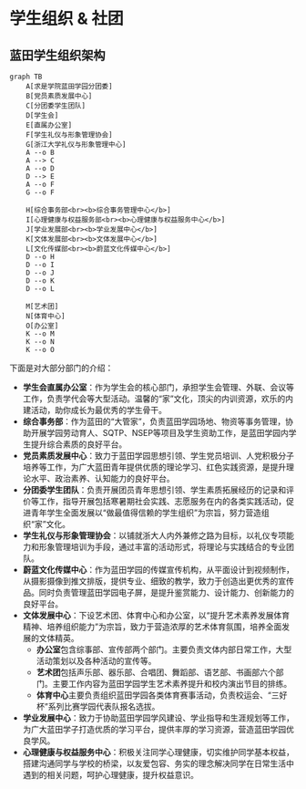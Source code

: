 # **学生组织 & 社团**

## 蓝田学生组织架构

```mermaid
graph TB
    A[求是学院蓝田学园分团委]
    B[党员素质发展中心]
    C[分团委学生团队]
    D[学生会]
    E[直属办公室]
    F[学生礼仪与形象管理协会]
    G[浙江大学礼仪与形象管理中心]
    A --o B
    A --> C
    A --o D
    D --> E
    A --o F
    G --o F

    H[综合事务部<br><b>综合事务管理中心</b>]
    I[心理健康与权益服务部<br><b>心理健康与权益服务中心</b>]
    J[学业发展部<br><b>学业发展中心</b>]
    K[文体发展部<br><b>文体发展中心</b>]
    L[文化传媒部<br><b>蔚蓝文化传媒中心</b>]
    D --o H
    D --o I
    D --o J
    D --o K
    D --o L

    M[艺术团]
    N[体育中心]
    O[办公室]
    K --o M
    K --o N
    K --o O
```

下面是对大部分部门的介绍：

- **学生会直属办公室**：作为学生会的核心部门，承担学生会管理、外联、会议等工作，负责学代会等大型活动。温馨的“家”文化，顶尖的内训资源，欢乐的内建活动，助你成长为最优秀的学生骨干。
- **综合事务部**：作为蓝田的“大管家”，负责蓝田学园场地、物资等事务管理，协助开展学园劳动育人、SQTP、NSEP等项目及学生资助工作，是蓝田学园内学生提升综合素质的良好平台。
- **党员素质发展中心**：致力于蓝田学园思想引领、学生党员培训、人党积极分子培养等工作，为广大蓝田青年提供优质的理论学习、红色实践资源，是提升理论水平、政治素养、认知能力的良好平台。
- **分团委学生团队**：负责开展团员青年思想引领、学生素质拓展经历的记录和评价等工作，指导开展包括寒暑期社会实践、志愿服务在内的各类实践活动，促进青年学生全面发展以“做最值得信赖的学生组织”为宗旨，努力营造组织“家”文化。
- **学生礼仪与形象管理协会**：以铺就浙大人内外兼修之路为目标，以礼仪专项能力和形象管理培训为手段，通过丰富的活动形式，将理论与实践结合的专业团队。
- **蔚蓝文化传媒中心**：作为蓝田学园的传媒宣传机构，从平面设计到视频制作，从摄影摄像到推文排版，提供专业、细致的教学，致力于创造出更优秀的宣传品。同时负责管理蓝田学园电子屏，是提升鉴赏能力、设计能力、创新能力的良好平台。
- **文体发展中心**：下设艺术团、体育中心和办公室，以“提升艺术素养发展体育精神、培养组织能力”为宗旨，致力于营造浓厚的艺术体育氛围，培养全面发展的文体精英。
  - **办公室**包含综事部、宣传部两个部门。主要负责文体内部日常工作，大型活动策划以及各种活动的宣传等。
  - **艺术团**包括声乐部、器乐部、合唱团、舞蹈部、语艺部、书画部六个部门。主要工作内容为蓝田学园学生艺术素养提升和校内演出节目的排练。
  - **体育中心**主要负责组织蓝田学园各类体育赛事活动，负责校运会、“三好杯”系列比赛学园代表队报名选拔。
- **学业发展中心**：致力于协助蓝田学园学风建设、学业指导和生涯规划等工作，为广大蓝田学子打造优质的学习平台，提供丰厚的学习资源，营造蓝田学园优良学风。
- **心理健康与权益服务中心**：积极关注同学心理健康，切实维护同学基本权益，搭建沟通同学与学校的桥梁，以友爱包容、务实的理念解决同学在日常生活中遇到的相关问题，呵护心理健康，提升权益意识。